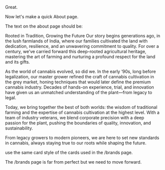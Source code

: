 Great. 

Now let's make a quick About page. 

The text on the about page should be: 

Rooted in Tradition, Growing the Future
Our story begins generations ago, in the lush farmlands of India, where our families cultivated the land with dedication, resilience, and an unwavering commitment to quality. For over a century, we’ve carried forward this deep-rooted agricultural heritage, mastering the art of farming and nurturing a profound respect for the land and its gifts.

As the world of cannabis evolved, so did we. In the early ‘90s, long before legalization, our master grower refined the craft of cannabis cultivation in the grey market, honing techniques that would later define the premium cannabis industry. Decades of hands-on experience, trial, and innovation have given us an unmatched understanding of the plant—from legacy to legal.

Today, we bring together the best of both worlds: the wisdom of traditional farming and the expertise of cannabis cultivation at the highest level. With a team of industry veterans, we blend corporate precision with a deep passion for the plant, pushing the boundaries of quality, innovation, and sustainability.

From legacy growers to modern pioneers, we are here to set new standards in cannabis, always staying true to our roots while shaping the future.

use the same card style of the cards used in the /brands page. 

The /brands page is far from perfect but we need to move forward.  